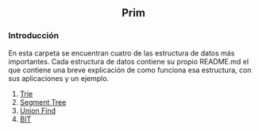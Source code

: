 <div align="center">
  
  ## Prim
    
</div>

### Introducción

 En esta carpeta se encuentran cuatro de las estructura de datos más importantes. Cada estructura de datos contiene su propio README.md el que contiene una breve explicación de como funciona esa estructura, con sus aplicaciones y un ejemplo.
 
 1. [Trie](https://github.com/Khenya/Algoritmica/tree/main/Estructura%20de%20Datos/Trie)
 2. [Segment Tree](https://github.com/Khenya/Algoritmica/tree/main/Estructura%20de%20Datos/SegmentTree)
 3. [Union Find](https://github.com/Khenya/Algoritmica/tree/main/Estructura%20de%20Datos/Union%20Find)
 4. [BIT](https://github.com/Khenya/Algoritmica/tree/main/Estructura%20de%20Datos/BIT)

</div>

